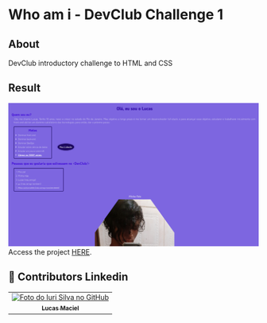 <h1>
    Who am i - DevClub Challenge 1
</h1>

## About
<p>DevClub introductory challenge to HTML and CSS</p>

## Result
<img src="./assets/result.png" alt="challenge-result">
Access the project <a href="https://luk4x.github.io/DevClub-Desafio1-HTML/" target="_blank">HERE</a>.

## 🤝 Contributors Linkedin
<table>
  <tr>
    <td align="center">
      <a href="https://www.linkedin.com/in/lucasmacielf/">
        <img src="https://avatars.githubusercontent.com/Luk4x" width="100px;" alt="Foto do Iuri Silva no GitHub"/><br>
        <sub>
          <b>Lucas Maciel</b>
        </sub>
      </a>
    </td>
  </tr>
</table>
